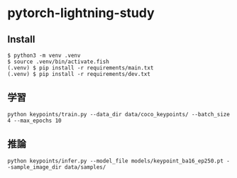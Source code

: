 # pytorch-lightning-study
## Install
```
$ python3 -m venv .venv
$ source .venv/bin/activate.fish
(.venv) $ pip install -r requirements/main.txt
(.venv) $ pip install -r requirements/dev.txt
```

## 学習
```
python keypoints/train.py --data_dir data/coco_keypoints/ --batch_size 4 --max_epochs 10
```

## 推論
```
python keypoints/infer.py --model_file models/keypoint_ba16_ep250.pt --sample_image_dir data/samples/
```

